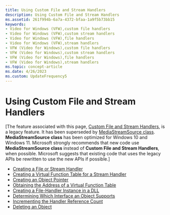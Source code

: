 ```yaml
---
title: Using Custom File and Stream Handlers
description: Using Custom File and Stream Handlers
ms.assetid: 261f994b-6a7a-4372-bfaa-1a9f5b73bb15
keywords:
- Video for Windows (VFW),custom file handlers
- Video for Windows (VFW),custom stream handlers
- Video for Windows (VFW),file handlers
- Video for Windows (VFW),stream handlers
- VFW (Video for Windows),custom file handlers
- VFW (Video for Windows),custom stream handlers
- VFW (Video for Windows),file handlers
- VFW (Video for Windows),stream handlers
ms.topic: concept-article
ms.date: 4/26/2023
ms.custom: UpdateFrequency5
---
```


# Using Custom File and Stream Handlers

\[The feature associated with this page, [Custom File and Stream Handlers](/windows/win32/multimedia/custom-file-and-stream-handlers), is a legacy feature. It has been superseded by [MediaStreamSource class](/uwp/api/Windows.Media.Core.MediaStreamSource). **MediaStreamSource class** has been optimized for Windows 10 and Windows 11. Microsoft strongly recommends that new code use **MediaStreamSource class** instead of **Custom File and Stream Handlers**, when possible. Microsoft suggests that existing code that uses the legacy APIs be rewritten to use the new APIs if possible.\]

-   [Creating a File or Stream Handler](creating-a-file-or-stream-handler.md)
-   [Creating a Virtual Function Table for a Stream Handler](creating-a-virtual-function-table-for-a-stream-handler.md)
-   [Creating an Object Pointer](creating-an-object-pointer.md)
-   [Obtaining the Address of a Virtual Function Table](obtaining-the-address-of-a-virtual-function-table.md)
-   [Creating a File-Handler Instance in a DLL](creating-a-file-handler-instance-in-a-dll.md)
-   [Determining Which Interface an Object Supports](determining-which-interface-an-object-supports.md)
-   [Incrementing the Handler Reference Count](incrementing-the-handler-reference-count.md)
-   [Deleting an Object](deleting-an-object.md)

 

 




